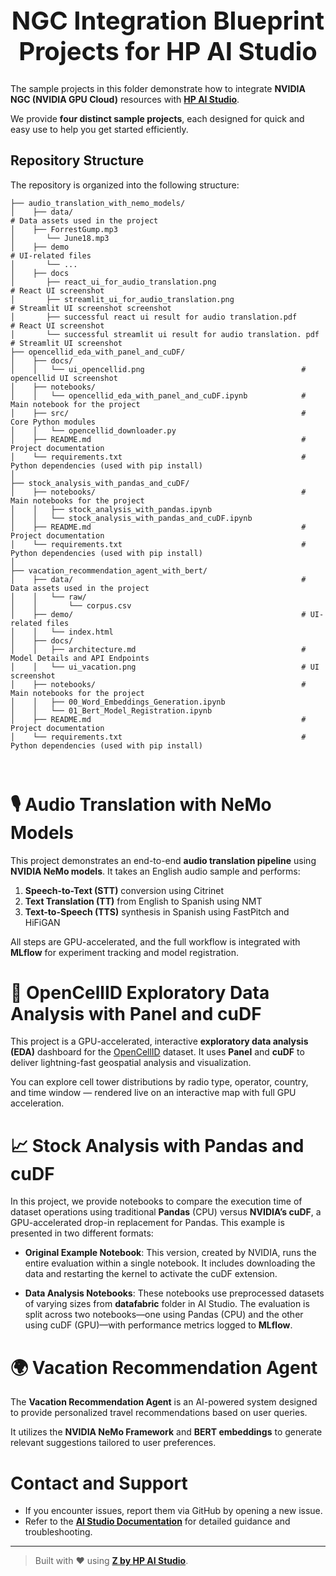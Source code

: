 <h1 style="text-align: center; font-size: 40px;"> NGC Integration Blueprint Projects for HP AI Studio </h1>

The sample projects in this folder demonstrate how to integrate **NVIDIA NGC (NVIDIA GPU Cloud)** resources with [**HP AI Studio**](https://zdocs.datascience.hp.com/docs/aistudio/overview).

We provide **four distinct sample projects**, each designed for quick and easy use to help you get started efficiently.

## Repository Structure

The repository is organized into the following structure:

```
├── audio_translation_with_nemo_models/
│    ├── data/                                                                    # Data assets used in the project   
│    ├── ForrestGump.mp3
│       └── June18.mp3
│    ├── demo                                                                    # UI-related files
│       └── ...
│    ├── docs
│       ├── react_ui_for_audio_translation.png                                  # React UI screenshot 
│       ├── streamlit_ui_for_audio_translation.png                              # Streamlit UI screenshot screenshot    
│       ├── successful react ui result for audio translation.pdf                # React UI screenshot 
│       └── successful streamlit ui result for audio translation. pdf           # Streamlit UI screenshot
├── opencellid_eda_with_panel_and_cuDF/                   
│    ├── docs/
│    │   └── ui_opencellid.png                                   # opencellid UI screenshot
│    ├── notebooks/
│    │   └── opencellid_eda_with_panel_and_cuDF.ipynb            # Main notebook for the project
│    ├── src/                                                    # Core Python modules
│    │   └── opencellid_downloader.py
│    ├── README.md                                               # Project documentation
│    └── requirements.txt                                        # Python dependencies (used with pip install)
│
├── stock_analysis_with_pandas_and_cuDF/                     
│    ├── notebooks/                                              # Main notebooks for the project
│    │   ├── stock_analysis_with_pandas.ipynb
│    │   └── stock_analysis_with_pandas_and_cuDF.ipynb
│    ├── README.md                                               # Project documentation
│    └── requirements.txt                                        # Python dependencies (used with pip install)
│
├── vacation_recommendation_agent_with_bert/
│    ├── data/                                                   # Data assets used in the project
│    │   └── raw/
│    │       └── corpus.csv
│    ├── demo/                                                   # UI-related files
│    │   └── index.html
│    ├── docs/
│    │   ├── architecture.md                                     # Model Details and API Endpoints
│    │   └── ui_vacation.png                                     # UI screenshot
│    ├── notebooks/                                              # Main notebooks for the project
│    │   ├── 00_Word_Embeddings_Generation.ipynb
│    │   └── 01_Bert_Model_Registration.ipynb
│    ├── README.md                                               # Project documentation
│    └── requirements.txt                                        # Python dependencies (used with pip install)



```

# 🎙️ Audio Translation with NeMo Models

This project demonstrates an end-to-end **audio translation pipeline** using **NVIDIA NeMo models**. It takes an English audio sample and performs:

1. **Speech-to-Text (STT)** conversion using Citrinet  
2. **Text Translation (TT)** from English to Spanish using NMT  
3. **Text-to-Speech (TTS)** synthesis in Spanish using FastPitch and HiFiGAN  

All steps are GPU-accelerated, and the full workflow is integrated with **MLflow** for experiment tracking and model registration.

# 📡 OpenCellID Exploratory Data Analysis with Panel and cuDF

This project is a GPU-accelerated, interactive **exploratory data analysis (EDA)** dashboard for the [OpenCellID](https://www.opencellid.org/) dataset. It uses **Panel** and **cuDF** to deliver lightning-fast geospatial analysis and visualization.

You can explore cell tower distributions by radio type, operator, country, and time window — rendered live on an interactive map with full GPU acceleration.

# 📈 Stock Analysis with Pandas and cuDF  

In this project, we provide notebooks to compare the execution time of dataset operations using traditional **Pandas** (CPU) versus **NVIDIA’s cuDF**, a GPU-accelerated drop-in replacement for Pandas. This example is presented in two different formats:

- **Original Example Notebook**: This version, created by NVIDIA, runs the entire evaluation within a single notebook. It includes downloading the data and restarting the kernel to activate the cuDF extension.

- **Data Analysis Notebooks**: These notebooks use preprocessed datasets of varying sizes from **datafabric** folder in AI Studio. The evaluation is split across two notebooks—one using Pandas (CPU) and the other using cuDF (GPU)—with performance metrics logged to **MLflow**.

# 🌍 Vacation Recommendation Agent

The **Vacation Recommendation Agent** is an AI-powered system designed to provide personalized travel recommendations based on user queries. 

It utilizes the **NVIDIA NeMo Framework** and **BERT embeddings** to generate relevant suggestions tailored to user preferences.  


# Contact and Support  
- If you encounter issues, report them via GitHub by opening a new issue.  
- Refer to the **[AI Studio Documentation](https://zdocs.datascience.hp.com/docs/aistudio/overview)** for detailed guidance and troubleshooting.  

---

> Built with ❤️ using [**Z by HP AI Studio**](https://zdocs.datascience.hp.com/docs/aistudio/overview).
